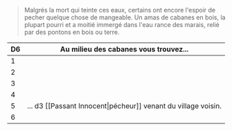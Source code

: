 > Malgrés la mort qui teinte ces eaux, certains ont encore l'espoir de pecher quelque chose de mangeable.
> Un amas de cabanes en bois, la plupart pourri et a moitié immergé dans l'eau rance des marais, relié par des pontons en bois ou terre.

| D6  | Au milieu des cabanes vous trouvez...                          |
| --- | -------------------------------------------------------------- |
| 1   |                                                                |
| 2   |                                                                |
| 3   |                                                                |
| 4   |                                                                |
| 5   | ... d3 [[Passant Innocent\|pécheur]] venant du village voisin. |
| 6   |                                                                |

